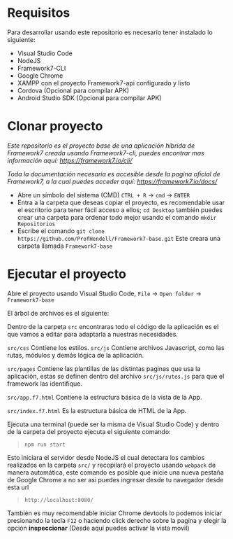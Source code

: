 # Requisitos

Para desarrollar usando este repositorio es necesario tener instalado lo siguiente:

+ Visual Studio Code
+ NodeJS
+ Framework7-CLI
+ Google Chrome
+ XAMPP con el proyecto Framework7-api configurado y listo
+ Cordova (Opcional para compilar APK)
+ Android Studio SDK (Opcional para compilar APK)

# Clonar proyecto

_Este repositorio es el proyecto base de una aplicación híbrida de Framework7 creada usando Framework7-cli, puedes encontrar mas información aquí: https://framework7.io/cli/_

_Toda la documentación necesaria es accesible desde la pagina oficial de Framework7, a la cual puedes acceder aquí: https://framework7.io/docs/_

+ Abre un símbolo del sistema (CMD) `CTRL + R` -> `cmd` -> `ENTER`
+ Entra a la carpeta que deseas copiar el proyecto, es recomendable usar el escritorio para tener fácil acceso a ellos; `cd Desktop` también puedes crear una carpeta para ordenar todo mejor usando el comando `mkdir Repositorios`
+ Escribe el comando `git clone https://github.com/ProfHendell/Framework7-base.git` Este creara una carpeta llamada `Framework7-base`

# Ejecutar el proyecto

Abre el proyecto usando Visual Studio Code, `File` -> `Open folder` -> `Framework7-base`

El árbol de archivos es el siguiente:

Dentro de la carpeta `src` encontraras todo el código de la aplicación es el que vamos a editar para adaptarla a nuestras necesidades.

`src/css` Contiene los estilos.
`src/js` Contiene archivos Javascript, como las rutas, módulos y demás lógica de la aplicación.

`src/pages` Contiene las plantillas de las distintas paginas que usa la aplicación, estas se definen dentro del archivo `src/js/rutes.js` para que el framework las identifique.

`src/app.f7.html` Contiene la estructura básica de la vista de la App.

`src/index.f7.html` Es la estructura básica de HTML de la App.

Ejecuta una terminal (puede ser la misma de Visual Studio Code) y dentro de la carpeta del proyecto ejecuta el siguiente comando:


> `npm run start`

Esto iniciara el servidor desde NodeJS el cual detectara los cambios realizados en la carpeta `src/` y recopilará el proyecto usando `webpack` de manera automática, este comando es posible que inicie una nueva pestaña de Google Chrome a no ser asi puedes ingresar desde tu navegador desde esta url 

> `http://localhost:8080/`

También es muy recomendable iniciar Chrome devtools lo podemos iniciar presionando la tecla `F12` o haciendo click derecho sobre la pagina y elegir la opción **inspeccionar** (Desde aquí puedes activar la vista movil)